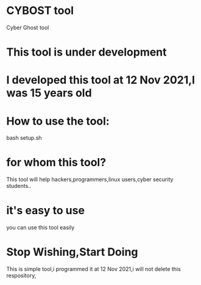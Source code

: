 # CYBOST tool
Cyber Ghost tool

# This tool is under development

# I developed this tool at 12 Nov 2021,I was 15 years old


# How to use the tool:
bash setup.sh

# for whom this tool?
This tool will help hackers,programmers,linux users,cyber security students..

# it's easy to use
you can use this tool easily

# Stop Wishing,Start Doing
This is simple tool,i programmed it at 12 Nov 2021,i will not delete this respository,
